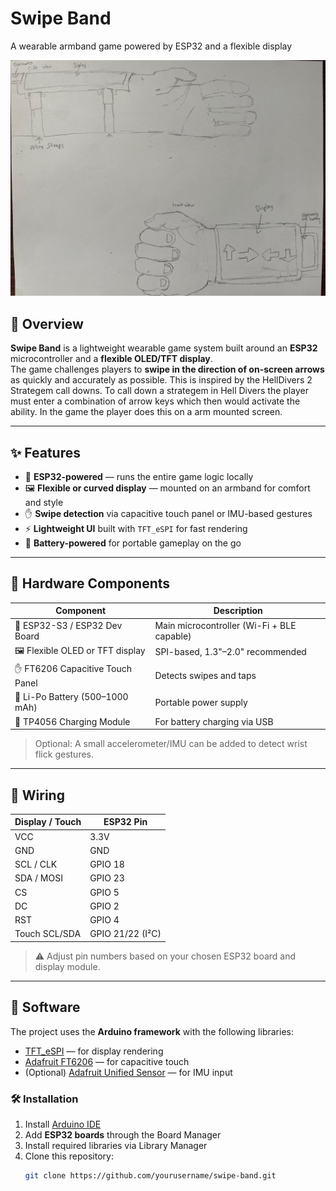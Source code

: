 #  Swipe Band  
A wearable armband game powered by ESP32 and a flexible display

![Swipe Band Mockup](CONCEPT.jpg) <!-- Optional: replace with your image -->

## 📖 Overview
**Swipe Band** is a lightweight wearable game system built around an **ESP32** microcontroller and a **flexible OLED/TFT display**.  
The game challenges players to **swipe in the direction of on-screen arrows** as quickly and accurately as possible. This is inspired by the HellDivers 2 Strategem call downs. To call down a strategem in Hell Divers the player must enter a combination of arrow keys which then would activate the ability. In the game the player does this on a arm mounted screen. 

---

## ✨ Features
- 🧠 **ESP32-powered** — runs the entire game logic locally  
- 🖼️ **Flexible or curved display** — mounted on an armband for comfort and style  
- ✋ **Swipe detection** via capacitive touch panel or IMU-based gestures  
- ⚡ **Lightweight UI** built with `TFT_eSPI` for fast rendering  
- 🔋 **Battery-powered** for portable gameplay on the go

---

## 🧱 Hardware Components
| Component                        | Description                                     |
|-----------------------------------|-------------------------------------------------|
| 🧠 ESP32-S3 / ESP32 Dev Board      | Main microcontroller (Wi-Fi + BLE capable)     |
| 🖼️ Flexible OLED or TFT display    | SPI-based, 1.3"–2.0" recommended               |
| ✋ FT6206 Capacitive Touch Panel  | Detects swipes and taps                        |
| 🔋 Li-Po Battery (500–1000 mAh)   | Portable power supply                          |
| 🔌 TP4056 Charging Module        | For battery charging via USB                   |

> Optional: A small accelerometer/IMU can be added to detect wrist flick gestures.

---

## 🔌 Wiring
| Display / Touch | ESP32 Pin |
|------------------|-----------|
| VCC              | 3.3V     |
| GND              | GND      |
| SCL / CLK        | GPIO 18  |
| SDA / MOSI       | GPIO 23  |
| CS               | GPIO 5   |
| DC               | GPIO 2   |
| RST              | GPIO 4   |
| Touch SCL/SDA    | GPIO 21/22 (I²C) |

> ⚠️ Adjust pin numbers based on your chosen ESP32 board and display module.

---

## 🧠 Software
The project uses the **Arduino framework** with the following libraries:

- [TFT_eSPI](https://github.com/Bodmer/TFT_eSPI) — for display rendering  
- [Adafruit FT6206](https://github.com/adafruit/Adafruit_FT6206_Library) — for capacitive touch  
- (Optional) [Adafruit Unified Sensor](https://github.com/adafruit/Adafruit_Sensor) — for IMU input

### 🛠️ Installation
1. Install [Arduino IDE](https://www.arduino.cc/en/software)  
2. Add **ESP32 boards** through the Board Manager  
3. Install required libraries via Library Manager  
4. Clone this repository:
   ```bash
   git clone https://github.com/yourusername/swipe-band.git
